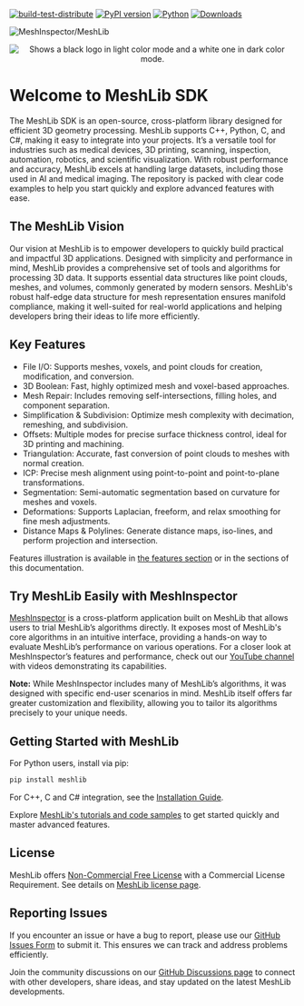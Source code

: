 [![build-test-distribute](https://github.com/MeshInspector/MeshLib/actions/workflows/build-test-distribute.yml/badge.svg?branch=master)](https://github.com/MeshInspector/MeshLib/actions/workflows/build-test-distribute.yml?branch=master) 
[![PyPI version](https://badge.fury.io/py/meshlib.svg)](https://badge.fury.io/py/meshlib)
[![Python](https://img.shields.io/pypi/pyversions/meshlib.svg?style=plastic)](https://badge.fury.io/py/meshlib)
[![Downloads](https://pepy.tech/badge/meshlib/month?style=flat-square)](https://pepy.tech/project/meshlib)

![MeshInspector/MeshLib](https://user-images.githubusercontent.com/10034350/176395489-6349670a-b9eb-4f53-886a-35a75b55e6ac.png)

<p align="center">
<picture>
  <source media="(prefers-color-scheme: dark)"  srcset="https://github.com/user-attachments/assets/37d3a562-581d-421b-8209-ef6b224e96a8">
  <source media="(prefers-color-scheme: light)" srcset="https://github.com/user-attachments/assets/caf6bdd1-b2f1-4d6d-9e22-c213db6fc9cf">
  <img alt="Shows a black logo in light color mode and a white one in dark color mode." src="https://github.com/user-attachments/assets/caf6bdd1-b2f1-4d6d-9e22-c213db6fc9cf">
</picture>
</p>

# **Welcome to MeshLib SDK**

The MeshLib SDK is an open-source, cross-platform library designed for efficient 3D geometry processing. MeshLib supports C++, Python, C, and C#, making it easy to integrate into your projects. It’s a versatile tool for industries such as medical devices, 3D printing, scanning, inspection, automation, robotics, and scientific visualization. With robust performance and accuracy, MeshLib excels at handling large datasets, including those used in AI and medical imaging. The repository is packed with clear code examples to help you start quickly and explore advanced features with ease.

## **The MeshLib Vision**

Our vision at MeshLib is to empower developers to quickly build practical and impactful 3D applications. Designed with simplicity and performance in mind, MeshLib provides a comprehensive set of tools and algorithms for processing 3D data. It supports essential data structures like point clouds, meshes, and volumes, commonly generated by modern sensors. MeshLib's robust half-edge data structure for mesh representation ensures manifold compliance, making it well-suited for real-world applications and helping developers bring their ideas to life more efficiently.

## **Key Features**

- File I/O: Supports meshes, voxels, and point clouds for creation, modification, and conversion.
- 3D Boolean: Fast, highly optimized mesh and voxel-based approaches.
- Mesh Repair: Includes removing self-intersections, filling holes, and component separation.
- Simplification & Subdivision: Optimize mesh complexity with decimation, remeshing, and subdivision.
- Offsets: Multiple modes for precise surface thickness control, ideal for 3D printing and machining.
- Triangulation: Accurate, fast conversion of point clouds to meshes with normal creation.
- ICP: Precise mesh alignment using point-to-point and point-to-plane transformations.
- Segmentation: Semi-automatic segmentation based on curvature for meshes and voxels.
- Deformations: Supports Laplacian, freeform, and relax smoothing for fine mesh adjustments.
- Distance Maps & Polylines: Generate distance maps, iso-lines, and perform projection and intersection.

Features illustration is available in [the features section](https://meshlib.io/features/) or in the sections of this documentation.

## Try MeshLib Easily with MeshInspector

[MeshInspector](https://meshinspector.com/) is a cross-platform application built on MeshLib that allows users to trial MeshLib’s algorithms directly. It exposes most of MeshLib's core algorithms in an intuitive interface, providing a hands-on way to evaluate MeshLib’s performance on various operations. For a closer look at MeshInspector’s features and performance, check out our [YouTube channel](https://www.youtube.com/@meshinspector) with videos demonstrating its capabilities.

**Note:** While MeshInspector includes many of MeshLib’s algorithms, it was designed with specific end-user scenarios in mind. MeshLib itself offers far greater customization and flexibility, allowing you to tailor its algorithms precisely to your unique needs.

## **Getting Started with MeshLib**

For Python users, install via pip:

```bash
pip install meshlib
```

For C++, C and C# integration, see the [Installation Guide](https://meshlib.io/documentation/).

Explore [MeshLib's tutorials and code samples](https://meshlib.io/documentation/) to get started quickly and master advanced features.

## **License**

MeshLib offers [Non-Commercial Free License](https://github.com/MeshInspector/MeshLib?tab=License-1-ov-file#readme) with a Commercial License Requirement. 
See details on [MeshLib license page](https://meshlib.io/license/).

## Reporting Issues

If you encounter an issue or have a bug to report, please use our [GitHub Issues Form](https://github.com/MeshInspector/MeshLib/issues/) to submit it. This ensures we can track and address problems efficiently.

Join the community discussions on our [GitHub Discussions page](https://github.com/MeshInspector/MeshLib/discussions) to connect with other developers, share ideas, and stay updated on the latest MeshLib developments.
